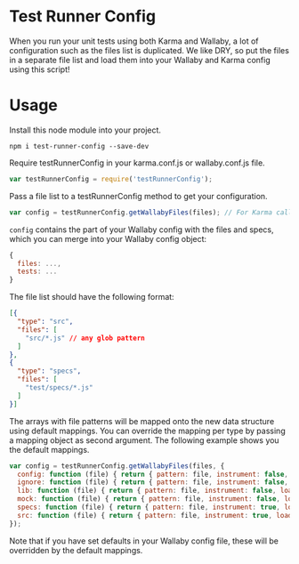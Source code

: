 # Test Runner Config

When you run your unit tests using both Karma and Wallaby, a lot of configuration such as the files list is duplicated.
We like DRY, so put the files in a separate file list and load them into your Wallaby and Karma config using this script!

# Usage

Install this node module into your project.

```
npm i test-runner-config --save-dev
```

Require testRunnerConfig in your karma.conf.js or wallaby.conf.js file.

```javascript
var testRunnerConfig = require('testRunnerConfig');
```

Pass a file list to a testRunnerConfig method to get your configuration.

```javascript
var config = testRunnerConfig.getWallabyFiles(files); // For Karma call getKarmaFiles()
```

`config` contains the part of your Wallaby config with the files and specs, which you can merge into your Wallaby config object:

```javascript
{
  files: ...,
  tests: ...
}
```

The file list should have the following format:

```json
[{
  "type": "src",
  "files": [
    "src/*.js" // any glob pattern
  ]
},
{
  "type": "specs",
  "files": [
    "test/specs/*.js"
  ]
}]
```

The arrays with file patterns will be mapped onto the new data structure using default mappings.
You can override the mapping per type by passing a mapping object as second argument.
The following example shows you the default mappings.

```javascript
var config = testRunnerConfig.getWallabyFiles(files, {
  config: function (file) { return { pattern: file, instrument: false, load: true, ignore: false }; },
  ignore: function (file) { return { pattern: file, instrument: false, load: false, ignore: true }; },
  lib: function (file) { return { pattern: file, instrument: false, load: true, ignore: false }; },
  mock: function (file) { return { pattern: file, instrument: false, load: false, ignore: false }; },
  specs: function (file) { return { pattern: file, instrument: true, load: true, ignore: false }; },
  src: function (file) { return { pattern: file, instrument: true, load: true, ignore: false }; },
});
```

Note that if you have set defaults in your Wallaby config file, these will be overridden by the default mappings.
